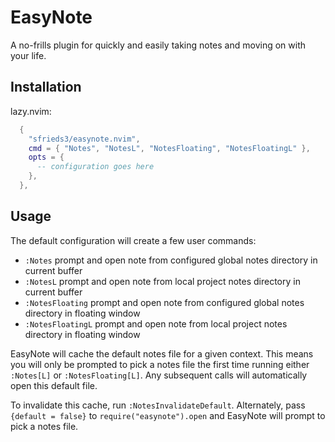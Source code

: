 # EasyNote

A no-frills plugin for quickly and easily taking notes and moving on with your life.

## Installation

lazy.nvim:

```lua
  {
    "sfrieds3/easynote.nvim",
    cmd = { "Notes", "NotesL", "NotesFloating", "NotesFloatingL" },
    opts = {
      -- configuration goes here
    },
  },
```

## Usage

The default configuration will create a few user commands:

- `:Notes` prompt and open note from configured global notes directory in current buffer
- `:NotesL` prompt and open note from local project notes directory in current buffer
- `:NotesFloating` prompt and open note from configured global notes directory in floating window
- `:NotesFloatingL` prompt and open note from local project notes directory in floating window

EasyNote will cache the default notes file for a given context. This means you will only be prompted to pick a notes file the first time running either `:Notes[L]` or `:NotesFloating[L]`. Any subsequent calls will automatically open this default file.

To invalidate this cache, run `:NotesInvalidateDefault`. Alternately, pass `{default = false}` to  `require("easynote").open` and EasyNote will prompt to pick a notes file.
